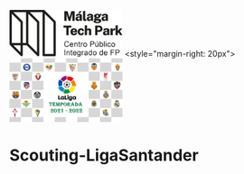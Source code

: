 <img src= "malaga_tech_park.logo.png" width="200"> <style="margin-right: 20px"> <img src= "portada.jpg" width="200">
 
# Scouting-LigaSantander
